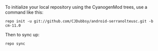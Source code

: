 
To initialize your local repository using the CyanogenMod trees, use a command like this:

    repo init -u git://github.com/CJDubbsy/android-serranolteusc.git -b cm-11.0

Then to sync up:

    repo sync

